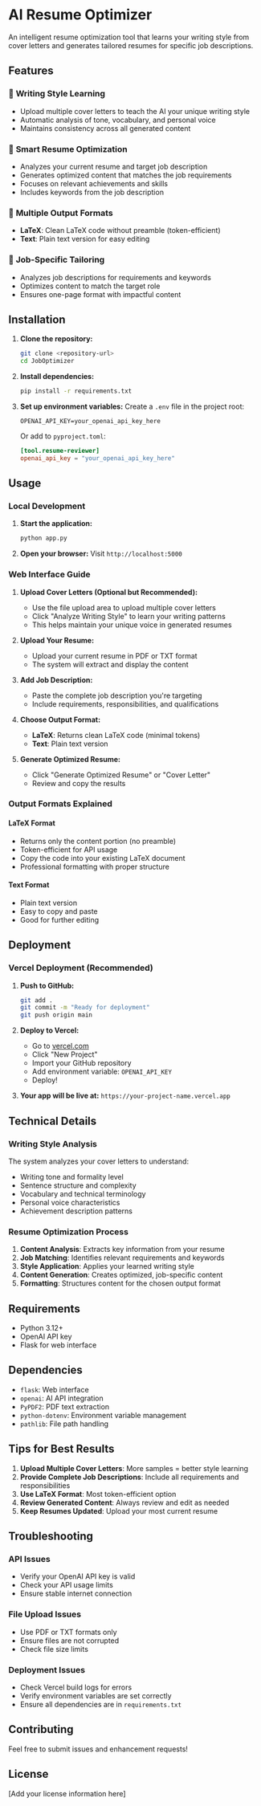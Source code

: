 # AI Resume Optimizer

An intelligent resume optimization tool that learns your writing style from cover letters and generates tailored resumes for specific job descriptions.

## Features

### 🎯 **Writing Style Learning**
- Upload multiple cover letters to teach the AI your unique writing style
- Automatic analysis of tone, vocabulary, and personal voice
- Maintains consistency across all generated content

### 📄 **Smart Resume Optimization**
- Analyzes your current resume and target job description
- Generates optimized content that matches the job requirements
- Focuses on relevant achievements and skills
- Includes keywords from the job description

### 🎨 **Multiple Output Formats**
- **LaTeX**: Clean LaTeX code without preamble (token-efficient)
- **Text**: Plain text version for easy editing

### 💼 **Job-Specific Tailoring**
- Analyzes job descriptions for requirements and keywords
- Optimizes content to match the target role
- Ensures one-page format with impactful content

## Installation

1. **Clone the repository:**
   ```bash
   git clone <repository-url>
   cd JobOptimizer
   ```

2. **Install dependencies:**
   ```bash
   pip install -r requirements.txt
   ```

3. **Set up environment variables:**
   Create a `.env` file in the project root:
   ```
   OPENAI_API_KEY=your_openai_api_key_here
   ```
   
   Or add to `pyproject.toml`:
   ```toml
   [tool.resume-reviewer]
   openai_api_key = "your_openai_api_key_here"
   ```

## Usage

### Local Development

1. **Start the application:**
   ```bash
   python app.py
   ```

2. **Open your browser:**
   Visit `http://localhost:5000`

### Web Interface Guide

1. **Upload Cover Letters (Optional but Recommended):**
   - Use the file upload area to upload multiple cover letters
   - Click "Analyze Writing Style" to learn your writing patterns
   - This helps maintain your unique voice in generated resumes

2. **Upload Your Resume:**
   - Upload your current resume in PDF or TXT format
   - The system will extract and display the content

3. **Add Job Description:**
   - Paste the complete job description you're targeting
   - Include requirements, responsibilities, and qualifications

4. **Choose Output Format:**
   - **LaTeX**: Returns clean LaTeX code (minimal tokens)
   - **Text**: Plain text version

5. **Generate Optimized Resume:**
   - Click "Generate Optimized Resume" or "Cover Letter"
   - Review and copy the results

### Output Formats Explained

#### LaTeX Format
- Returns only the content portion (no preamble)
- Token-efficient for API usage
- Copy the code into your existing LaTeX document
- Professional formatting with proper structure

#### Text Format
- Plain text version
- Easy to copy and paste
- Good for further editing

## Deployment

### Vercel Deployment (Recommended)

1. **Push to GitHub:**
   ```bash
   git add .
   git commit -m "Ready for deployment"
   git push origin main
   ```

2. **Deploy to Vercel:**
   - Go to [vercel.com](https://vercel.com)
   - Click "New Project"
   - Import your GitHub repository
   - Add environment variable: `OPENAI_API_KEY`
   - Deploy!

3. **Your app will be live at:** `https://your-project-name.vercel.app`

## Technical Details

### Writing Style Analysis
The system analyzes your cover letters to understand:
- Writing tone and formality level
- Sentence structure and complexity
- Vocabulary and technical terminology
- Personal voice characteristics
- Achievement description patterns

### Resume Optimization Process
1. **Content Analysis**: Extracts key information from your resume
2. **Job Matching**: Identifies relevant requirements and keywords
3. **Style Application**: Applies your learned writing style
4. **Content Generation**: Creates optimized, job-specific content
5. **Formatting**: Structures content for the chosen output format

## Requirements

- Python 3.12+
- OpenAI API key
- Flask for web interface

## Dependencies

- `flask`: Web interface
- `openai`: AI API integration
- `PyPDF2`: PDF text extraction
- `python-dotenv`: Environment variable management
- `pathlib`: File path handling

## Tips for Best Results

1. **Upload Multiple Cover Letters**: More samples = better style learning
2. **Provide Complete Job Descriptions**: Include all requirements and responsibilities
3. **Use LaTeX Format**: Most token-efficient option
4. **Review Generated Content**: Always review and edit as needed
5. **Keep Resumes Updated**: Upload your most current resume

## Troubleshooting

### API Issues
- Verify your OpenAI API key is valid
- Check your API usage limits
- Ensure stable internet connection

### File Upload Issues
- Use PDF or TXT formats only
- Ensure files are not corrupted
- Check file size limits

### Deployment Issues
- Check Vercel build logs for errors
- Verify environment variables are set correctly
- Ensure all dependencies are in `requirements.txt`

## Contributing

Feel free to submit issues and enhancement requests!

## License

[Add your license information here]

